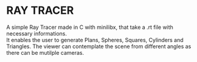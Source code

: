 # RAY TRACER
A simple Ray Tracer made in C with minilibx, that take a .rt file with necessary informations. <br />
It enables the user to generate Plans, Spheres, Squares, Cylinders and Triangles.
The viewer can contemplate the scene from different angles as there can be mutilple cameras.
